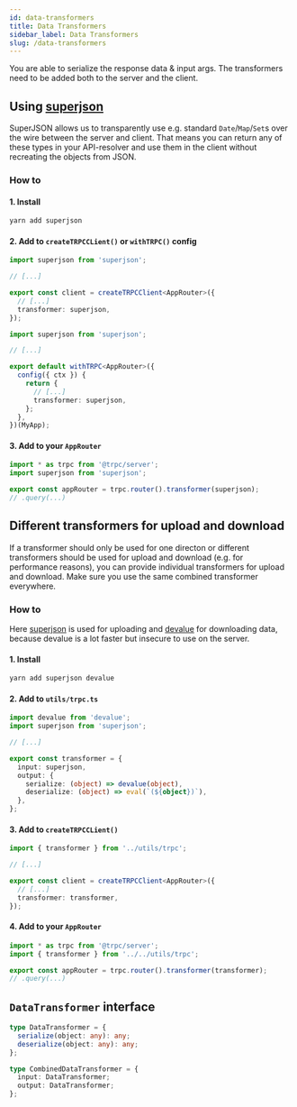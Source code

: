 ```yaml
---
id: data-transformers
title: Data Transformers
sidebar_label: Data Transformers
slug: /data-transformers
---
```


You are able to serialize the response data & input args. The transformers need to be added both to the server and the client.

## Using [superjson](https://github.com/blitz-js/superjson)

SuperJSON allows us to transparently use e.g. standard `Date`/`Map`/`Set`s over the wire between the server and client. That means you can return any of these types in your API-resolver and use them in the client without recreating the objects from JSON.

### How to

#### 1. Install

```bash
yarn add superjson
```

#### 2. Add to `createTRPCCLient()` or `withTRPC()` config

```ts title='client.ts'
import superjson from 'superjson';

// [...]

export const client = createTRPCClient<AppRouter>({
  // [...]
  transformer: superjson,
});
```

```ts title='pages/_app.tsx'
import superjson from 'superjson';

// [...]

export default withTRPC<AppRouter>({
  config({ ctx }) {
    return {
      // [...]
      transformer: superjson,
    };
  },
})(MyApp);
```

#### 3. Add to your `AppRouter`

```ts title='server/routers/_app.ts'
import * as trpc from '@trpc/server';
import superjson from 'superjson';

export const appRouter = trpc.router().transformer(superjson);
// .query(...)
```

## Different transformers for upload and download

If a transformer should only be used for one directon or different transformers should be used for upload and download (e.g. for performance reasons), you can provide individual transformers for upload and download. Make sure you use the same combined transformer everywhere.

### How to

Here [superjson](https://github.com/blitz-js/superjson) is used for uploading and [devalue](https://github.com/Rich-Harris/devalue) for downloading data, because devalue is a lot faster but insecure to use on the server.

#### 1. Install

```bash
yarn add superjson devalue
```

#### 2. Add to `utils/trpc.ts`

```ts title='utils/trpc.ts'
import devalue from 'devalue';
import superjson from 'superjson';

// [...]

export const transformer = {
  input: superjson,
  output: {
    serialize: (object) => devalue(object),
    deserialize: (object) => eval(`(${object})`),
  },
};
```

#### 3. Add to `createTRPCCLient()`

```ts title='client.ts'
import { transformer } from '../utils/trpc';

// [...]

export const client = createTRPCClient<AppRouter>({
  // [...]
  transformer: transformer,
});
```

#### 4. Add to your `AppRouter`

```ts title='server/routers/_app.ts'
import * as trpc from '@trpc/server';
import { transformer } from '../../utils/trpc';

export const appRouter = trpc.router().transformer(transformer);
// .query(...)
```

## `DataTransformer` interface

```ts
type DataTransformer = {
  serialize(object: any): any;
  deserialize(object: any): any;
};

type CombinedDataTransformer = {
  input: DataTransformer;
  output: DataTransformer;
};
```
